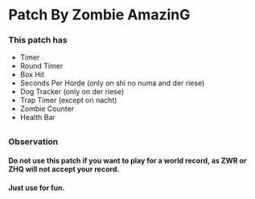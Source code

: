# Patch By Zombie AmazinG
### This patch has
- Timer
- Round Timer
- Box Hit
- Seconds Per Horde (only on shi no numa and der riese)
- Dog Tracker (only on der riese)
- Trap Timer (except on nacht)
- Zombie Counter
- Health Bar

##

### Observation
#### Do not use this patch if you want to play for a world record, as ZWR or ZHQ will not accept your record.
#### Just use for fun.
